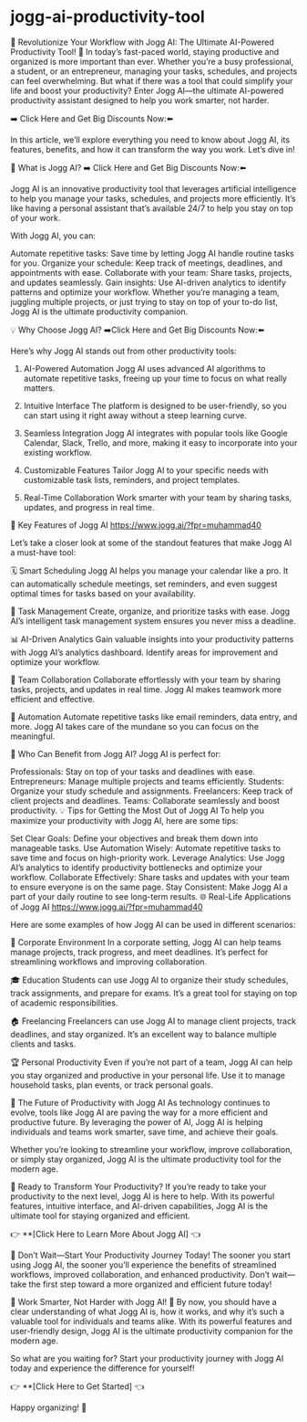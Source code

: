 # jogg-ai-productivity-tool
🚀 Revolutionize Your Workflow with Jogg AI: The Ultimate AI-Powered Productivity Tool! 🚀
In today’s fast-paced world, staying productive and organized is more important than ever. Whether you’re a busy professional, a student, or an entrepreneur, managing your tasks, schedules, and projects can feel overwhelming. But what if there was a tool that could simplify your life and boost your productivity? Enter Jogg AI—the ultimate AI-powered productivity assistant designed to help you work smarter, not harder.

➡️ Click Here and Get Big Discounts Now:⬅️

In this article, we’ll explore everything you need to know about Jogg AI, its features, benefits, and how it can transform the way you work. Let’s dive in!

🧠 What is Jogg AI?
➡️ Click Here and Get Big Discounts Now:⬅️

Jogg AI is an innovative productivity tool that leverages artificial intelligence to help you manage your tasks, schedules, and projects more efficiently. It’s like having a personal assistant that’s available 24/7 to help you stay on top of your work.

With Jogg AI, you can:

Automate repetitive tasks: Save time by letting Jogg AI handle routine tasks for you.
Organize your schedule: Keep track of meetings, deadlines, and appointments with ease.
Collaborate with your team: Share tasks, projects, and updates seamlessly.
Gain insights: Use AI-driven analytics to identify patterns and optimize your workflow.
Whether you’re managing a team, juggling multiple projects, or just trying to stay on top of your to-do list, Jogg AI is the ultimate productivity companion.

💡 Why Choose Jogg AI?
➡️Click Here and Get Big Discounts Now:⬅️

Here’s why Jogg AI stands out from other productivity tools:

1. AI-Powered Automation
Jogg AI uses advanced AI algorithms to automate repetitive tasks, freeing up your time to focus on what really matters.

2. Intuitive Interface
The platform is designed to be user-friendly, so you can start using it right away without a steep learning curve.

3. Seamless Integration
Jogg AI integrates with popular tools like Google Calendar, Slack, Trello, and more, making it easy to incorporate into your existing workflow.

4. Customizable Features
Tailor Jogg AI to your specific needs with customizable task lists, reminders, and project templates.

5. Real-Time Collaboration
Work smarter with your team by sharing tasks, updates, and progress in real time.

🌟 Key Features of Jogg AI
https://www.jogg.ai/?fpr=muhammad40

Let’s take a closer look at some of the standout features that make Jogg AI a must-have tool:

🗓️ Smart Scheduling
Jogg AI helps you manage your calendar like a pro. It can automatically schedule meetings, set reminders, and even suggest optimal times for tasks based on your availability.

📝 Task Management
Create, organize, and prioritize tasks with ease. Jogg AI’s intelligent task management system ensures you never miss a deadline.

📊 AI-Driven Analytics
Gain valuable insights into your productivity patterns with Jogg AI’s analytics dashboard. Identify areas for improvement and optimize your workflow.

🤝 Team Collaboration
Collaborate effortlessly with your team by sharing tasks, projects, and updates in real time. Jogg AI makes teamwork more efficient and effective.

🔄 Automation
Automate repetitive tasks like email reminders, data entry, and more. Jogg AI takes care of the mundane so you can focus on the meaningful.

🎯 Who Can Benefit from Jogg AI?
Jogg AI is perfect for:

Professionals: Stay on top of your tasks and deadlines with ease.
Entrepreneurs: Manage multiple projects and teams efficiently.
Students: Organize your study schedule and assignments.
Freelancers: Keep track of client projects and deadlines.
Teams: Collaborate seamlessly and boost productivity.
💡 Tips for Getting the Most Out of Jogg AI
To help you maximize your productivity with Jogg AI, here are some tips:

Set Clear Goals: Define your objectives and break them down into manageable tasks.
Use Automation Wisely: Automate repetitive tasks to save time and focus on high-priority work.
Leverage Analytics: Use Jogg AI’s analytics to identify productivity bottlenecks and optimize your workflow.
Collaborate Effectively: Share tasks and updates with your team to ensure everyone is on the same page.
Stay Consistent: Make Jogg AI a part of your daily routine to see long-term results.
🌐 Real-Life Applications of Jogg AI
https://www.jogg.ai/?fpr=muhammad40

Here are some examples of how Jogg AI can be used in different scenarios:

🏢 Corporate Environment
In a corporate setting, Jogg AI can help teams manage projects, track progress, and meet deadlines. It’s perfect for streamlining workflows and improving collaboration.

🎓 Education
Students can use Jogg AI to organize their study schedules, track assignments, and prepare for exams. It’s a great tool for staying on top of academic responsibilities.

🏠 Freelancing
Freelancers can use Jogg AI to manage client projects, track deadlines, and stay organized. It’s an excellent way to balance multiple clients and tasks.

🏆 Personal Productivity
Even if you’re not part of a team, Jogg AI can help you stay organized and productive in your personal life. Use it to manage household tasks, plan events, or track personal goals.

🚀 The Future of Productivity with Jogg AI
As technology continues to evolve, tools like Jogg AI are paving the way for a more efficient and productive future. By leveraging the power of AI, Jogg AI is helping individuals and teams work smarter, save time, and achieve their goals.

Whether you’re looking to streamline your workflow, improve collaboration, or simply stay organized, Jogg AI is the ultimate productivity tool for the modern age.

🎉 Ready to Transform Your Productivity?
If you’re ready to take your productivity to the next level, Jogg AI is here to help. With its powerful features, intuitive interface, and AI-driven capabilities, Jogg AI is the ultimate tool for staying organized and efficient.

👉 **[Click Here to Learn More About Jogg AI] 👈

📅 Don’t Wait—Start Your Productivity Journey Today!
The sooner you start using Jogg AI, the sooner you’ll experience the benefits of streamlined workflows, improved collaboration, and enhanced productivity. Don’t wait—take the first step toward a more organized and efficient future today!

🚀 Work Smarter, Not Harder with Jogg AI! 🚀
By now, you should have a clear understanding of what Jogg AI is, how it works, and why it’s such a valuable tool for individuals and teams alike. With its powerful features and user-friendly design, Jogg AI is the ultimate productivity companion for the modern age.

So what are you waiting for? Start your productivity journey with Jogg AI today and experience the difference for yourself!

👉 **[Click Here to Get Started] 👈

Happy organizing! 🎉
